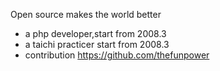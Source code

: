 Open source makes the world better

- a php developer,start from 2008.3
- a taichi practicer start from 2008.3 
- contribution https://github.com/thefunpower
